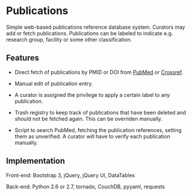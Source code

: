 Publications
============

Simple web-based publications reference database system.
Curators may add or fetch publications.
Publications can be labeled to indicate e.g. research group, facility
or some other classification.

Features
--------

- Direct fetch of publications by PMID or DOI from
  [PubMed](https://www.ncbi.nlm.nih.gov/pubmed) or
  [Crossref](https://www.crossref.org/).

- Manual edit of publication entry.

- A curator is assigned the privilege to apply a certain label to
  any publication.

- Trash registry to keep track of publications that have been deleted
  and should not be fetched again. This can be overriden manually.

- Script to search PubMed, fetching the publication references, setting them
  as unverified. A curator will have to verify each publication manually.

Implementation
--------------

Front-end: Bootstrap 3, jQuery, jQuery UI, DataTables

Back-end: Python 2.6 or 2.7, tornado, CouchDB, pyyaml, requests
